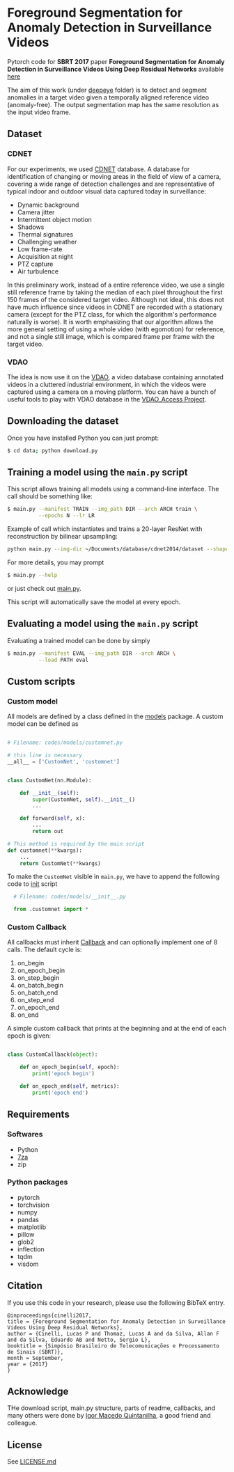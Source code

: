 # Foreground Segmentation for Anomaly Detection in Surveillance Videos

Pytorch code for **SBRT 2017** paper **Foreground Segmentation for Anomaly Detection in Surveillance Videos Using Deep Residual Networks** available [here](https://www.researchgate.net/publication/319681001_Foreground_Segmentation_for_Anomaly_Detection_in_Surveillance_Videos_Using_Deep_Residual_Networks)

The aim of this work (under [deepeye](https://github.com/lpcinelli/foreground-segmentation/tree/master/deepeye) folder) is to detect and segment anomalies in a target video given a temporally aligned reference video (anomaly-free). The output segmentation map has the same resolution as the input video frame.

## Dataset

### CDNET

For our experiments, we used [CDNET](http://changedetection.net/) database. A database for identification of changing or moving areas in the field of view of a camera, covering a wide range of detection challenges and are representative of typical indoor and outdoor visual data captured today in surveillance:

* Dynamic background
* Camera jitter
* Intermittent object motion
* Shadows
* Thermal signatures
* Challenging weather
* Low frame-rate
* Acquisition at night
* PTZ capture
* Air turbulence

In this preliminary work, instead of a entire reference video, we use a single still reference frame by taking the median of each pixel throughout the first 150 frames of the considered target video. Although not ideal, this does not have much influence since videos in CDNET are recorded with a stationary camera (except for the PTZ class, for which the algorithm's performance naturally is worse). It is worth emphasizing that our algorithm allows the more general setting of using a whole video (with egomotion) for reference, and not a single still image, which is compared frame per frame with the target video.

### VDAO

The idea is now use it on the [VDAO](http://www02.smt.ufrj.br/~tvdigital/database), a video database containing annotated videos in a cluttered industrial environment, in which the videos were captured using a camera on a moving platform.
You can have a bunch of useful tools to play with VDAO database in the [VDAO_Access Project](https://github.com/rafaelpadilla/DeepLearning-VDAO/tree/master/VDAO_Access).

## Downloading the dataset
Once you have installed Python you can just prompt:
```bash
$ cd data; python download.py
```

## Training a model using the `main.py` script

This script allows training all models using a command-line interface. The call should be something like:
```bash
$ main.py --manifest TRAIN --img_path DIR --arch ARCH train \
          --epochs N --lr LR
```

Example of call which instantiates and trains a 20-layer ResNet with reconstruction by bilinear upsampling:
````bash
python main.py --img-dir ~/Documents/database/cdnet2014/dataset --shape 2,192,256 --arch resnet20 --arch-params 'up_mode=upsample' --manifest data/manifest.train --loss bce -b 16 train --epochs 90 --aug --lr 0.01 --wd 0.0002 --val data/manifest.val --save models/resnet20-bilinear.pth.tar
````

For more details, you may prompt
```bash
$ main.py --help
```
or just check out [main.py](../main.py).

This script will automatically save the model at every epoch.


## Evaluating a model using the `main.py` script

Evaluating a trained model can be done by simply

```bash
$ main.py --manifest EVAL --img_path DIR --arch ARCH \
          --load PATH eval
```

## Custom scripts

### Custom model

All models are defined by a class defined in the [models](codes/models/) package. A custom model can be defined as

```python

# Filename: codes/models/customnet.py

# this line is necessary
__all__ = ['CustomNet', 'customnet']


class CustomNet(nn.Module):

    def __init__(self):
        super(CustomNet, self).__init__()
        ...

    def forward(self, x):
        ...
        return out

# This method is required by the main script
def customnet(**kwargs):
    ...
    return CustomNet(**kwargs)
```

To make the `CustomNet` visible in `main.py`, we have to append the following code to [init](models/__init__.py) script

```python
  # Filename: codes/models/__init__.py

  from .customnet import *
```

### Custom Callback

All callbacks must inherit [Callback](codes/callbacks.py) and can optionally implement one of 8 calls. The default cycle is:
1. on_begin
2. on_epoch_begin
3. on_step_begin
4. on_batch_begin
5. on_batch_end
6. on_step_end
7. on_epoch_end
8. on_end

A simple custom callback that prints at the beginning and at the end of each epoch is given:
```python

class CustomCallback(object):

    def on_epoch_begin(self, epoch):
        print('epoch begin')

    def on_epoch_end(self, metrics):
        print('epoch end')

```

## Requirements

### Softwares

* Python
* [7za](http://www.7-zip.org/download.html)
* zip

### Python packages

* pytorch
* torchvision
* numpy
* pandas
* matplotlib
* pillow
* glob2
* inflection
* tqdm
* visdom

## Citation

If you use this code in your research, please use the following BibTeX entry.

````
@inproceedings{cinelli2017,
title = {Foreground Segmentation for Anomaly Detection in Surveillance Videos Using Deep Residual Networks},
author = {Cinelli, Lucas P and Thomaz, Lucas A and da Silva, Allan F and da Silva, Eduardo AB and Netto, Sergio L},
booktitle = {Simpósio Brasileiro de Telecomunicações e Processamento de Sinais (SBRT)},
month = September,
year = {2017}
}
````

## Acknowledge

THe download script, main[]().py structure, parts of readme, callbacks, and many others were done by [Igor Macedo Quintanilha](https://igormq.github.io/about), a good friend and colleague.

## License

See [LICENSE.md](LICENSE.md)

